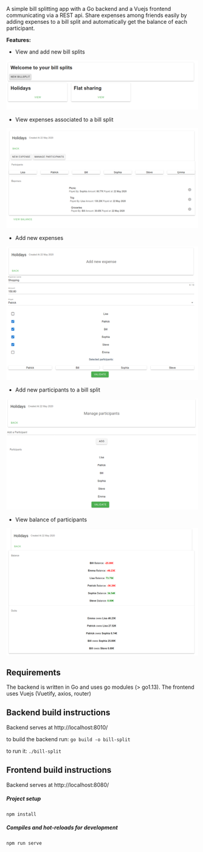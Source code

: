 
A simple bill splitting app with a Go backend and a Vuejs frontend communicating via a REST api.
Share expenses among friends easily by adding expenses to a bill split and automatically get the balance 
of each participant.

 
**Features:**
* View and add new bill splits

![HTTP Log-monitor](images/billsplitlist.png)

* View expenses associated to a bill split

![HTTP Log-monitor](images/billsplit.png)

* Add new expenses

![HTTP Log-monitor](images/newexpense.png)

* Add new participants to a bill split

![HTTP Log-monitor](images/manageparticipants.png)


* View balance of participants

![HTTP Log-monitor](images/balance.png)



## Requirements

The backend is written in Go and uses go modules (> go1.13).
The frontend uses Vuejs (Vuetify, axios, router)

## Backend build instructions

Backend serves at http://localhost:8010/

to build the backend run: `go build -o bill-split`

to run it:  `./bill-split`

## Frontend build instructions

Backend serves at http://localhost:8080/

##### Project setup
```
npm install
```

##### Compiles and hot-reloads for development
```
npm run serve
```




